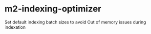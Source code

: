 # m2-indexing-optimizer
Set default indexing batch sizes to avoid Out of memory issues during indexation
